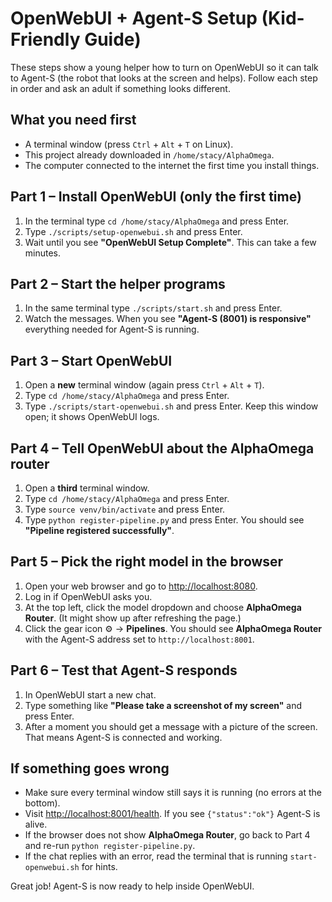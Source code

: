 # OpenWebUI + Agent-S Setup (Kid-Friendly Guide)

These steps show a young helper how to turn on OpenWebUI so it can talk to Agent-S (the robot that looks at the screen and helps). Follow each step in order and ask an adult if something looks different.

## What you need first
- A terminal window (press `Ctrl` + `Alt` + `T` on Linux).
- This project already downloaded in `/home/stacy/AlphaOmega`.
- The computer connected to the internet the first time you install things.

## Part 1 – Install OpenWebUI (only the first time)
1. In the terminal type `cd /home/stacy/AlphaOmega` and press Enter.
2. Type `./scripts/setup-openwebui.sh` and press Enter.
3. Wait until you see **"OpenWebUI Setup Complete"**. This can take a few minutes.

## Part 2 – Start the helper programs
1. In the same terminal type `./scripts/start.sh` and press Enter.
2. Watch the messages. When you see **"Agent-S (8001) is responsive"** everything needed for Agent-S is running.

## Part 3 – Start OpenWebUI
1. Open a **new** terminal window (again press `Ctrl` + `Alt` + `T`).
2. Type `cd /home/stacy/AlphaOmega` and press Enter.
3. Type `./scripts/start-openwebui.sh` and press Enter. Keep this window open; it shows OpenWebUI logs.

## Part 4 – Tell OpenWebUI about the AlphaOmega router
1. Open a **third** terminal window.
2. Type `cd /home/stacy/AlphaOmega` and press Enter.
3. Type `source venv/bin/activate` and press Enter.
4. Type `python register-pipeline.py` and press Enter. You should see **"Pipeline registered successfully"**.

## Part 5 – Pick the right model in the browser
1. Open your web browser and go to [http://localhost:8080](http://localhost:8080).
2. Log in if OpenWebUI asks you.
3. At the top left, click the model dropdown and choose **AlphaOmega Router**. (It might show up after refreshing the page.)
4. Click the gear icon ⚙️ → **Pipelines**. You should see **AlphaOmega Router** with the Agent-S address set to `http://localhost:8001`.

## Part 6 – Test that Agent-S responds
1. In OpenWebUI start a new chat.
2. Type something like **"Please take a screenshot of my screen"** and press Enter.
3. After a moment you should get a message with a picture of the screen. That means Agent-S is connected and working.

## If something goes wrong
- Make sure every terminal window still says it is running (no errors at the bottom).
- Visit [http://localhost:8001/health](http://localhost:8001/health). If you see `{"status":"ok"}` Agent-S is alive.
- If the browser does not show **AlphaOmega Router**, go back to Part 4 and re-run `python register-pipeline.py`.
- If the chat replies with an error, read the terminal that is running `start-openwebui.sh` for hints.

Great job! Agent-S is now ready to help inside OpenWebUI.
